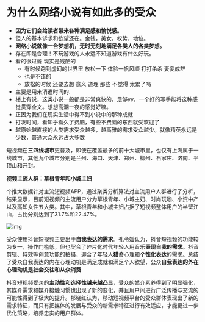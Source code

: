 # 为什么网络小说有如此多的受众

* **因为它们会给读者带来各种满足感和愉悦感。**
* 但人的基本诉求和欲望还在。金钱，美女，权势，地位。
* **网络小说就像一台梦想机，无时无刻地满足各类人的各类梦想。**
* 存在即是合理！不玩游戏的人永远不知道游戏有什么好玩。
* 看的很过瘾 现实是残酷的 
  * 有时候跑到虚幻的世界里 放松一下 体验一帆风顺 打打杀杀 妻妾成群
  * 也是不错的
  * 放松的时候 还要去想 意义 道理 那些 不觉得 太累了吗
* 主要是用来消遣时间的.
* 楼上有说，这类小说一般都是非常爽快的，足够yy，一个好的写手能将这种感觉贯穿全文。想想高潮一夜的感觉好嘛。
* 正因为我们在现实生活中得不到小说中的那种成就
* 打发时间，看知乎看久了费脑，有些不费脑的东西就受欢迎了
* 越原始越直接的人类需求受众越多，越高雅的需求受众越少。就像精英永远是少数，普通大众永远占大多数



短视频在**三四线城市**更普及，即使在覆盖最多的前十大城市里，也仅有上海属于一线城市，其他九个城市分别是兰州、海口、天津、郑州、柳州、石家庄、济南、平顶山和开封。

**视频主流人群：草根青年和小城主妇**

个推大数据针对主流短视频APP，通过聚类分析算法对主流用户人群进行了分析，结果显示，目前短视频的主流用户分为草根青年、小城主妇、时尚玩咖、小资中产以及高知女性五大类。其中，草根青年和小城主妇占据了短视频整体用户的半壁江山，占比分别达到了31.7%和22.47%。

![img](images/v2-6b915824ce26d733e02bcc0bb0d2d62c_720w.webp)

受众使用抖音短视频主要出于**自我表达的需求**。孔令媛认为，抖音短视频的功能较为专一，操作门槛低，但也契合了碎片化时代年轻人用音乐**表现自我的需求**。抖音剪辑、特效等创意功能的拍摄，迎合了年轻人**猎奇**心理和**个性化表达**的需求。总结了受众自我表达的内在心理动机是满足成就和满足个人欲望，公众**自我表达的外在心理动机是社会交往和从众消费**

抖音短视频受众的**主动性和选择性越来越凸**显，受众的媒介素养得到了明显强化，其媒介需求和媒介接触习惯也出现了新的变化，并且用户间进行广泛传播与交流的可能性得到了极大的提升。郁晓红认为，移动短视频平台的受众群体表现出了新的需求特征，而只有把媒体的发展与受众的新需求特征进行有效适应，才能更进一步优化策略，培养忠实的用户群体。